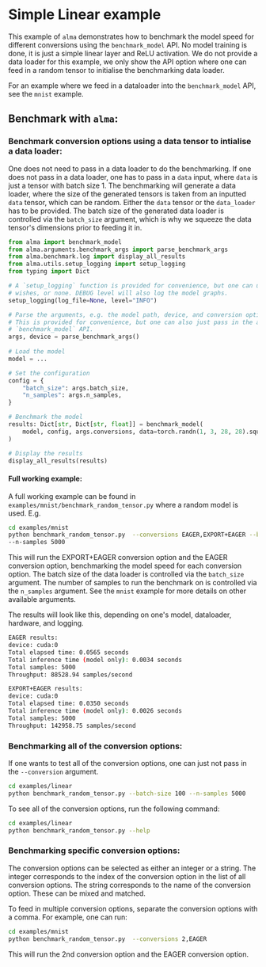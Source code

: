 # Simple Linear example
This example of `alma` demonstrates how to benchmark the model speed for different conversions 
using the `benchmark_model` API. No model training is done, it is just a simple linear layer and
ReLU activation. We do not provide a data loader for this example, we only show the API option
where one can feed in a random tensor to initialise the benchmarking data loader.

For an example where we feed in a dataloader into the `benchmark_model` API, see the `mnist` example.

## Benchmark with `alma`:


### Benchmark conversion options using a data tensor to intialise a data loader:

One does not need to pass in a data loader to do the benchmarking. If one does not pass in a data loader,
one has to pass in a `data` input, where `data` is just a tensor with batch size 1.
The benchmarking will generate a data loader, where the size of the generated tensors is
taken from an inputted `data` tensor, which can be random. Either the `data` tensor or the `data_loader`
has to be provided. The batch size of the generated data loader is controlled via the `batch_size` argument,
which is why we squeeze the data tensor's dimensions prior to feeding it in.

```python
from alma import benchmark_model
from alma.arguments.benchmark_args import parse_benchmark_args
from alma.benchmark.log import display_all_results
from alma.utils.setup_logging import setup_logging
from typing import Dict

# A `setup_logging` function is provided for convenience, but one can use whatever logging one 
# wishes, or none. DEBUG level will also log the model graphs.
setup_logging(log_file=None, level="INFO")

# Parse the arguments, e.g. the model path, device, and conversion options
# This is provided for convenience, but one can also just pass in the arguments directly to the
# `benchmark_model` API.
args, device = parse_benchmark_args()
    
# Load the model
model = ...

# Set the configuration
config = {
    "batch_size": args.batch_size,
    "n_samples": args.n_samples,
}

# Benchmark the model
results: Dict[str, Dict[str, float]] = benchmark_model(
    model, config, args.conversions, data=torch.randn(1, 3, 28, 28).squeeze()
)

# Display the results
display_all_results(results)
```

#### Full working example:
A full working example can be found in `examples/mnist/benchmark_random_tensor.py` where a random model is used.
E.g.
```bash
cd examples/mnist
python benchmark_random_tensor.py  --conversions EAGER,EXPORT+EAGER --batch-size 10
--n-samples 5000 
```

This will run the EXPORT+EAGER conversion option and the EAGER conversion option, benchmarking the
model speed for each conversion option. The batch size of the data loader is controlled via the
`batch_size` argument. The number of samples to run the benchmark on is controlled via the `n_samples`
argument. See the `mnist` example for more details on other available arguments.

The results will look like this, depending on one's model, dataloader, hardware, and logging.

```bash
EAGER results:
device: cuda:0
Total elapsed time: 0.0565 seconds
Total inference time (model only): 0.0034 seconds
Total samples: 5000
Throughput: 88528.94 samples/second

EXPORT+EAGER results:
device: cuda:0
Total elapsed time: 0.0350 seconds
Total inference time (model only): 0.0026 seconds
Total samples: 5000
Throughput: 142958.75 samples/second
```

### Benchmarking all of the conversion options:
If one wants to test all of the conversion options, one can just not pass in the `--conversion` argument.
```bash
cd examples/linear
python benchmark_random_tensor.py --batch-size 100 --n-samples 5000
```

To see all of the conversion options, run the following command:
```bash
cd examples/linear
python benchmark_random_tensor.py --help
```


### Benchmarking specific conversion options:
The conversion options can be selected as either an integer or a string. The integer corresponds to the
index of the conversion option in the list of all conversion options. The string corresponds to the name
of the conversion option. These can be mixed and matched.

To feed in multiple conversion options, separate the conversion options with a comma. For example, one
can run:

```bash
cd examples/mnist
python benchmark_random_tensor.py  --conversions 2,EAGER
```

This will run the 2nd conversion option and the EAGER conversion option.

